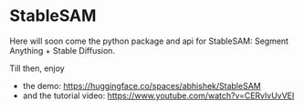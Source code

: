 # StableSAM

Here will soon come the python package and api for StableSAM: Segment Anything + Stable Diffusion.

Till then, enjoy 
- the demo: https://huggingface.co/spaces/abhishek/StableSAM
- and the tutorial video: https://www.youtube.com/watch?v=CERvlvUvVEI
